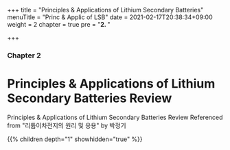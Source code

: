 +++
title = "Principles & Applications of Lithium Secondary Batteries"
menuTitle = "Princ & Applic of LSB"
date = 2021-02-17T20:38:34+09:00
weight = 2
chapter = true
pre = "<b>2. </b>"

+++

### Chapter 2

# Principles & Applications of Lithium Secondary Batteries Review
Principles & Applications of Lithium Secondary Batteries Review
Referenced from "리튬이차전지의 원리 및 응용" by 박정기

{{% children depth="1" showhidden="true" %}}
